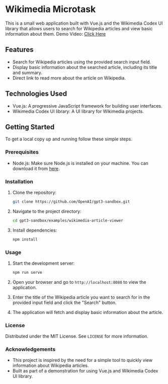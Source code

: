 # Wikimedia Microtask

This is a small web application built with Vue.js and the Wikimedia Codex UI library that allows users to search for Wikipedia articles and view basic information about them.
Demo Video: [Click Here](https://drive.google.com/file/d/1g_qRUOAeCGdqEMLdOvFqyv3Jn5Zm1oMO/view?usp=sharing)

## Features

- Search for Wikipedia articles using the provided search input field.
- Display basic information about the searched article, including its title and summary.
- Direct link to read more about the article on Wikipedia.

## Technologies Used

- Vue.js: A progressive JavaScript framework for building user interfaces.
- Wikimedia Codex UI library: A UI library for Wikimedia projects.

## Getting Started

To get a local copy up and running follow these simple steps.

### Prerequisites

- Node.js: Make sure Node.js is installed on your machine. You can download it from [here](https://nodejs.org/).

### Installation

1. Clone the repository:

   ```sh
   git clone https://github.com/OpenAI/gpt3-sandbox.git
   ```

2. Navigate to the project directory:

   ```sh
   cd gpt3-sandbox/examples/wikimedia-article-viewer
   ```

3. Install dependencies:

   ```sh
   npm install
   ```

### Usage

1. Start the development server:

   ```sh
   npm run serve
   ```

2. Open your browser and go to `http://localhost:8080` to view the application.

3. Enter the title of the Wikipedia article you want to search for in the provided input field and click the "Search" button.

4. The application will fetch and display basic information about the article.

### License

Distributed under the MIT License. See `LICENSE` for more information.

### Acknowledgements

- This project is inspired by the need for a simple tool to quickly view information about Wikipedia articles.
- Built as part of a demonstration for using Vue.js and Wikimedia Codex UI library.
